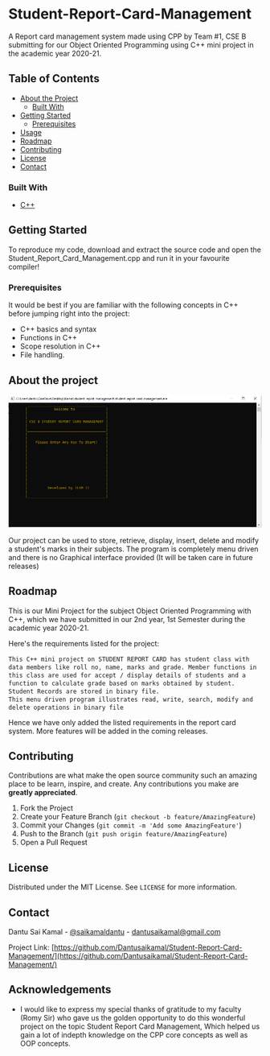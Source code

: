 # Student-Report-Card-Management
A Report card management system made using CPP by Team #1, CSE B submitting for our Object Oriented Programming using C++ mini project in the academic year 2020-21.


<!-- TABLE OF CONTENTS -->
## Table of Contents

* [About the Project](#about-the-project)
  * [Built With](#built-with)
* [Getting Started](#getting-started)
  * [Prerequisites](#prerequisites)
* [Usage](#usage)
* [Roadmap](#roadmap)
* [Contributing](#contributing)
* [License](#license)
* [Contact](#contact)



### Built With

* [C++]()


<!-- GETTING STARTED -->
## Getting Started

To reproduce my code, download and extract the source code and open the Student_Report_Card_Management.cpp and run it in your favourite compiler!

### Prerequisites

It would be best if you are familiar with the following concepts in C++ before jumping right into the project:

* C++ basics and syntax
* Functions in C++
* Scope resolution in C++
* File handling.


<!-- USAGE EXAMPLES -->
## About the project


![alt text](https://github.com/Dantusaikamal/Student-Report-Card-Management/blob/main/image.PNG?raw=true)

Our project can be used to store, retrieve, display, insert, delete and modify  a student's marks in their subjects. The program is completely menu driven and there is no Graphical interface provided (It will be taken care in future releases)  



<!-- ROADMAP -->
## Roadmap

This is our Mini Project for the subject Object Oriented Programming with C++, which we have submitted in our 2nd year, 1st Semester during the academic year 2020-21. 

Here's the requirements listed for the project: 
```
This C++ mini project on STUDENT REPORT CARD has student class with data members like roll no, name, marks and grade. Member functions in this class are used for accept / display details of students and a function to calculate grade based on marks obtained by student. Student Records are stored in binary file.
This menu driven program illustrates read, write, search, modify and delete operations in binary file
```

Hence we have only added the listed requirements in the report card system. More features will be added in the coming releases.


<!-- CONTRIBUTING -->
## Contributing

Contributions are what make the open source community such an amazing place to be learn, inspire, and create. Any contributions you make are **greatly appreciated**.

1. Fork the Project
2. Create your Feature Branch (`git checkout -b feature/AmazingFeature`)
3. Commit your Changes (`git commit -m 'Add some AmazingFeature'`)
4. Push to the Branch (`git push origin feature/AmazingFeature`)
5. Open a Pull Request



<!-- LICENSE -->
## License

Distributed under the MIT License. See `LICENSE` for more information.



<!-- CONTACT -->
## Contact

Dantu Sai Kamal - [@saikamaldantu](https://twitter.com/saikamaldantu) - dantusaikamal@gmail.com

Project Link: [https://github.com/Dantusaikamal/Student-Report-Card-Management/](https://github.com/Dantusaikamal/Student-Report-Card-Management/)



<!-- ACKNOWLEDGEMENTS -->
## Acknowledgements

* I would like to express my special thanks of gratitude to my faculty (Romy Sir) who gave us the golden opportunity to do this wonderful project on the topic Student Report Card Management, Which helped us gain a lot of indepth knowledge on the CPP core concepts as well as OOP concepts.
